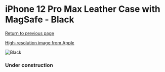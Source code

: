 # iPhone 12 Pro Max Leather Case with MagSafe - Black

[Return to previous page](/iphone_12)

[High-resolution image from Apple](https://store.storeimages.cdn-apple.com/8756/as-images.apple.com/is/MHKM3?wid=4500&hei=4500&fmt=png)

<div style="width: 384px"><img src="/everysource/MHKM3.png" alt="Black"></div>

### Under construction
